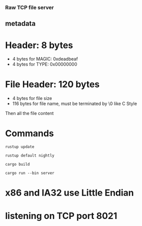 ### Raw TCP file server

## metadata

# Header: 8 bytes

- 4 bytes for MAGIC: 0xdeadbeaf
- 4 bytes for TYPE: 0x00000000

# File Header: 120 bytes

- 4 bytes for file size
- 116 bytes for file name, must be terminated by \0 like C Style

Then all the file content

# Commands

`rustup update`

`rustup default nightly`

`cargo build`

`cargo run --bin server`

# x86 and IA32 use Little Endian
# listening on TCP port 8021
